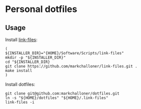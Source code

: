 # Personal dotfiles

## Usage

Install [link-files]:

```
(
${INSTALLER_DIR}="{HOME}/Software/Scripts/link-files"
mkdir -p "${INSTALLER_DIR}"
cd "${INSTALLER_DIR}
git clone https://github.com/markchalloner/link-files.git .
make install
)
```

Install dotfiles:

```
git clone git@github.com:markchalloner/dotfiles.git
ln -s "${HOME}/dotfiles" "${HOME}/.link-files"
link-files -i
```

[link-files]: https://github.com/markchalloner/link-files
